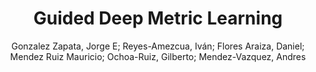 ---
paperId: 5
author: Gonzalez Zapata, Jorge E; Reyes-Amezcua, Iván; Flores Araiza, Daniel; Mendez Ruiz Mauricio; Ochoa-Ruiz, Gilberto; Mendez-Vazquez, Andres 
publicationauthor: Gonzalez Zapata, J. E. et al.
title: Guided Deep Metric Learning
pdf: 5_camera_ready.pdf
poster: 5_poster.png
pitch:
type: Oral
topic: Deep learning
category: Full paper
link: https://research.latinxinai.org/papers/cvpr/2022/pdf/5_camera_ready.pdf
conference: cvpr
year: 2022
tags: cvpr-2022
location: Virtual
---